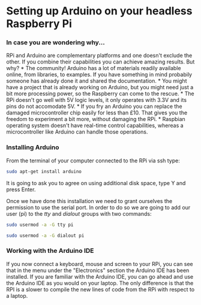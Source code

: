 # Setting up Arduino on your headless Raspberry Pi

### In case you are wondering why...
RPi and Arduino are complementary platforms and one doesn't exclude the other. If you combine their capabilities you can achieve amazing results. But why?
    * The community! Arduino has a lot of materials readily available online, from libraries, to examples. If you have something in mind probabily someone has already done it and shared the documentation.
    * You might have a project that is already working on Arduino, but you might need just a bit more processing power, so the Raspberry can come to the rescue.
    * The RPi doesn't go well with 5V logic levels, it only operates with 3.3V and its pins do not accomodate 5V.
    * If you fry an Arduino you can replace the damaged microcontroller chip easily for less than £10. That gives you the freedom to experiment a bit more, without damaging the RPi.
    * Raspbian operating system doesn't have real-time control capabilities, whereas a microcontroller like Arduino can handle those operations.


### Installing Arduino
From the terminal of your computer connected to the RPi via ssh type:
```bash
sudo apt-get install arduino
```
It is going to ask you to agree on using additional disk space, type Y and press Enter.

Once we have done this installation we need to grant ourselves the permission to use the serial port. In order to do so we are going to add our user (pi) to the _tty_ and _dialout_ groups with two commands:
```bash
sudo usermod -a -G tty pi
```
```bash
sudo usermod -a -G dialout pi
```

### Working with the Arduino IDE
If you now connect a keyboard, mouse and screen to your RPi, you can see that in the menu under the "Electronics" section the Arduino IDE has been installed. If you are familiar with the Arduino IDE, you can go ahead and use the Arduino IDE as you would on your laptop. The only difference is that the RPI is a slower to compile the new lines of code from the RPi with respect to a laptop.






